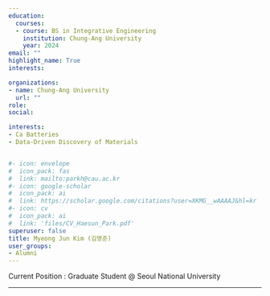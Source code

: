 ```yaml
---
education:
  courses:
  - course: BS in Integrative Engineering
    institution: Chung-Ang University
    year: 2024
email: ""
highlight_name: True
interests:

organizations:
- name: Chung-Ang University
  url: ""
role: 
social:

interests:
- Ca Batteries
- Data-Driven Discovery of Materials


#- icon: envelope
#  icon_pack: fas
#  link: mailto:parkh@cau.ac.kr
#- icon: google-scholar
#  icon_pack: ai
#  link: https://scholar.google.com/citations?user=XKMG__wAAAAJ&hl=kr
#- icon: cv
#  icon_pack: ai
#  link: 'files/CV_Haesun_Park.pdf'
superuser: false
title: Myeong Jun Kim (김명준)
user_groups:
- Alumni
---
```

Current Position : Graduate Student @ Seoul National University

---

